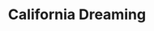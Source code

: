 ---
layout: "post"
title: "California Dreaming"
page_id: 15
permalink: "/california-dreaming/"
image-left: "ALYSSIALOU_25.jpg"
image-left-size: 30%
image-left-fullscreen: 100%
image-center-caption: “California Dreaming”, short-film directed by Sreylin Meas
---